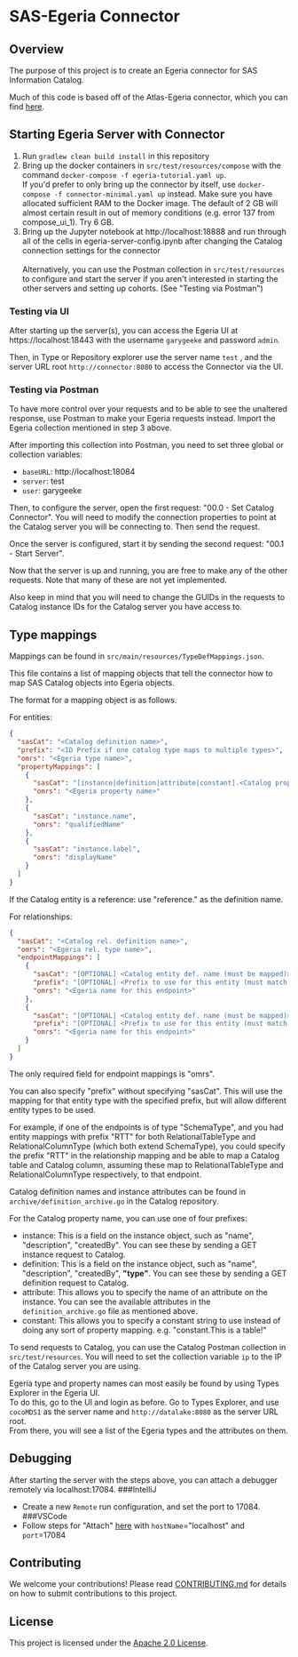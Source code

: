# SAS-Egeria Connector

## Overview
The purpose of this project is to create an Egeria connector for SAS Information Catalog.

Much of this code is based off of the Atlas-Egeria connector, which you can find [here](https://github.com/odpi/egeria-connector-hadoop-ecosystem/tree/main/apache-atlas-adapter).

## Starting Egeria Server with Connector
1. Run `gradlew clean build install` in this repository
2. Bring up the docker containers in `src/test/resources/compose` with the command `docker-compose -f egeria-tutorial.yaml up`.<br/>
If you'd prefer to only bring up the connector by itself, use `docker-compose -f connector-minimal.yaml up` instead.
Make sure you have allocated sufficient RAM to the Docker image.  The default of 2 GB will almost certain result in out of memory conditions (e.g. error 137 from compose_ui_1).  Try 6 GB.
3. Bring up the Jupyter notebook at http://localhost:18888 and run through all of the cells in egeria-server-config.ipynb after changing the Catalog connection settings for the connector<br><br>
    Alternatively, you can use the Postman collection in `src/test/resources` to configure and start the server if you aren't interested in starting the other servers and setting up cohorts. (See "Testing via Postman")

### Testing via UI
After starting up the server(s), you can access the Egeria UI at https://localhost:18443 with the username `garygeeke` and password `admin`.

Then, in Type or Repository explorer use the server name `test` , and the server URL root `http://connector:8080` to access the Connector via the UI.

### Testing via Postman
To have more control over your requests and to be able to see the unaltered response, use Postman to make your Egeria requests instead. Import the Egeria collection mentioned in step 3 above.

After importing this collection into Postman, you need to set three global or collection variables:
* `baseURL`: http://localhost:18084
* `server`: test
* `user`: garygeeke

Then, to configure the server, open the first request: "00.0 - Set Catalog Connector". You will need to modify the connection properties to point at the Catalog server you will be connecting to. Then send the request.

Once the server is configured, start it by sending the second request: "00.1 - Start Server".

Now that the server is up and running, you are free to make any of the other requests. Note that many of these are not yet implemented.

Also keep in mind that you will need to change the GUIDs in the requests to Catalog instance IDs for the Catalog server you have access to.

## Type mappings
Mappings can be found in `src/main/resources/TypeDefMappings.json`.

This file contains a list of mapping objects that tell the connector how to map SAS Catalog objects into Egeria objects.

The format for a mapping object is as follows.

For entities:
```json
{
  "sasCat": "<Catalog definition name>",
  "prefix": "<ID Prefix if one catalog type maps to multiple types>",
  "omrs": "<Egeria type name>",
  "propertyMappings": [
    {
      "sasCat": "[instance|definition|attribute|constant].<Catalog property name>",
      "omrs": "<Egeria property name>"
    }, 
    {
      "sasCat": "instance.name",
      "omrs": "qualifiedName"
    },
    {
      "sasCat": "instance.label",
      "omrs": "displayName"
    }
  ]
}
```

If the Catalog entity is a reference: use "reference.<refName>" as the definition name.

For relationships:
```json
{
  "sasCat": "<Catalog rel. definition name>",
  "omrs": "<Egeria rel. type name>",
  "endpointMappings": [
    {
      "sasCat": "[OPTIONAL] <Catalog entity def. name (must be mapped)>",
      "prefix": "[OPTIONAL] <Prefix to use for this entity (must match entity mapping prefixes)>",
      "omrs": "<Egeria name for this endpoint>"
    },
    {
      "sasCat": "[OPTIONAL] <Catalog entity def. name (must be mapped)>",
      "prefix": "[OPTIONAL] <Prefix to use for this entity (must match entity mapping prefixes)>",
      "omrs": "<Egeria name for this endpoint>"
    }
  ]
}
```

The only required field for endpoint mappings is "omrs". 

You can also specify "prefix" without specifying "sasCat". This will use the mapping for that entity type with the specified prefix, but will allow different entity types to be used.

For example, if one of the endpoints is of type "SchemaType", and you had entity mappings with prefix "RTT" for both RelationalTableType and RelationalColumnType (which both extend SchemaType), you could specify the prefix "RTT" in the relationship mapping and be able to map a Catalog table and Catalog column, assuming these map to RelationalTableType and RelationalColumnType respectively, to that endpoint.

Catalog definition names and instance attributes can be found in `archive/definition_archive.go` in the Catalog repository.

For the Catalog property name, you can use one of four prefixes:
* instance: This is a field on the instance object, such as "name", "description", "createdBy". You can see these by sending a GET instance request to Catalog.
* definition: This is a field on the instance object, such as "name", "description", "createdBy", **"type"**. You can see these by sending a GET definition request to Catalog.
* attribute: This allows you to specify the name of an attribute on the instance. You can see the available attributes in the `definition_archive.go` file as mentioned above.
* constant: This allows you to specify a constant string to use instead of doing any sort of property mapping. e.g. "constant.This is a table!"

To send requests to Catalog, you can use the Catalog Postman collection in `src/test/resources`. You will need to set the collection variable `ip` to the IP of the Catalog server you are using.

Egeria type and property names can most easily be found by using Types Explorer in the Egeria UI.<br/>
To do this, go to the UI and login as before. Go to Types Explorer, and use `cocoMDS1` as the server name and `http://datalake:8080` as the server URL root.<br/>
From there, you will see a list of the Egeria types and the attributes on them.

## Debugging
After starting the server with the steps above, you can attach a debugger remotely via localhost:17084.
###IntelliJ
- Create a new `Remote` run configuration, and set the port to 17084.
###VSCode
- Follow steps for "Attach" [here](https://code.visualstudio.com/docs/java/java-debugging) with `hostName`="localhost" and `port`=17084

## Contributing
We welcome your contributions! Please read [CONTRIBUTING.md](CONTRIBUTING.md) for details on how to submit contributions to this project. 

## License
This project is licensed under the [Apache 2.0 License](LICENSE).
